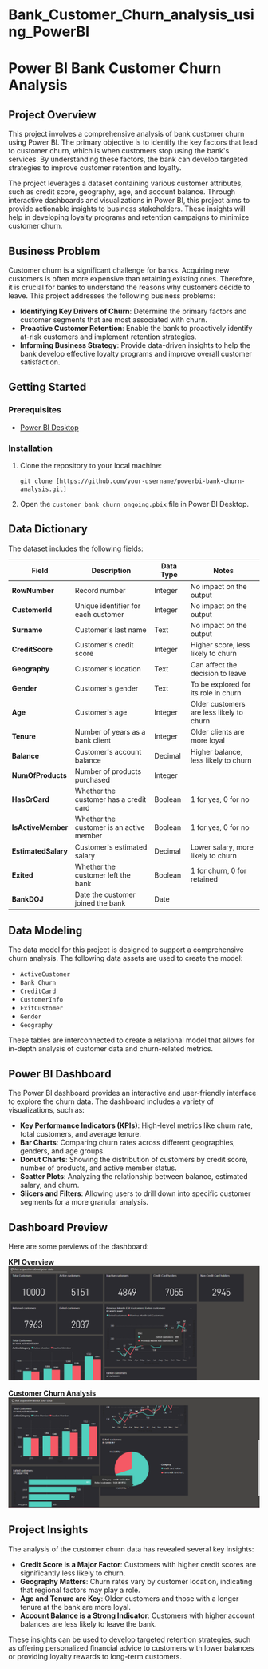# Bank_Customer_Churn_analysis_using_PowerBI

# Power BI Bank Customer Churn Analysis

## Project Overview

This project involves a comprehensive analysis of bank customer churn using Power BI. The primary objective is to identify the key factors that lead to customer churn, which is when customers stop using the bank's services. By understanding these factors, the bank can develop targeted strategies to improve customer retention and loyalty.

The project leverages a dataset containing various customer attributes, such as credit score, geography, age, and account balance. Through interactive dashboards and visualizations in Power BI, this project aims to provide actionable insights to business stakeholders. These insights will help in developing loyalty programs and retention campaigns to minimize customer churn.

## Business Problem

Customer churn is a significant challenge for banks. Acquiring new customers is often more expensive than retaining existing ones. Therefore, it is crucial for banks to understand the reasons why customers decide to leave. This project addresses the following business problems:

* **Identifying Key Drivers of Churn**: Determine the primary factors and customer segments that are most associated with churn.
* **Proactive Customer Retention**: Enable the bank to proactively identify at-risk customers and implement retention strategies.
* **Informing Business Strategy**: Provide data-driven insights to help the bank develop effective loyalty programs and improve overall customer satisfaction.

## Getting Started

### Prerequisites

* [Power BI Desktop](https://powerbi.microsoft.com/en-us/desktop/)

### Installation

1.  Clone the repository to your local machine:
    ```
    git clone [https://github.com/your-username/powerbi-bank-churn-analysis.git]
    ```
2.  Open the `customer_bank_churn_ongoing.pbix` file in Power BI Desktop.

## Data Dictionary

The dataset includes the following fields:

| Field             | Description                               | Data Type | Notes                               |
| ----------------- | ----------------------------------------- | --------- | ----------------------------------- |
| **RowNumber** | Record number                             | Integer   | No impact on the output             |
| **CustomerId** | Unique identifier for each customer       | Integer   | No impact on the output             |
| **Surname** | Customer's last name                      | Text      | No impact on the output             |
| **CreditScore** | Customer's credit score                   | Integer   | Higher score, less likely to churn  |
| **Geography** | Customer's location                       | Text      | Can affect the decision to leave    |
| **Gender** | Customer's gender                         | Text      | To be explored for its role in churn |
| **Age** | Customer's age                            | Integer   | Older customers are less likely to churn |
| **Tenure** | Number of years as a bank client          | Integer   | Older clients are more loyal        |
| **Balance** | Customer's account balance                | Decimal   | Higher balance, less likely to churn |
| **NumOfProducts** | Number of products purchased              | Integer   |                                     |
| **HasCrCard** | Whether the customer has a credit card    | Boolean   | 1 for yes, 0 for no                 |
| **IsActiveMember**| Whether the customer is an active member    | Boolean   | 1 for yes, 0 for no                 |
| **EstimatedSalary**| Customer's estimated salary               | Decimal   | Lower salary, more likely to churn   |
| **Exited** | Whether the customer left the bank        | Boolean   | 1 for churn, 0 for retained         |
| **BankDOJ** | Date the customer joined the bank         | Date      |                                     |

## Data Modeling

The data model for this project is designed to support a comprehensive churn analysis. The following data assets are used to create the model:

* `ActiveCustomer`
* `Bank_Churn`
* `CreditCard`
* `CustomerInfo`
* `ExitCustomer`
* `Gender`
* `Geography`

These tables are interconnected to create a relational model that allows for in-depth analysis of customer data and churn-related metrics.

## Power BI Dashboard

The Power BI dashboard provides an interactive and user-friendly interface to explore the churn data. The dashboard includes a variety of visualizations, such as:

* **Key Performance Indicators (KPIs)**: High-level metrics like churn rate, total customers, and average tenure.
* **Bar Charts**: Comparing churn rates across different geographies, genders, and age groups.
* **Donut Charts**: Showing the distribution of customers by credit score, number of products, and active member status.
* **Scatter Plots**: Analyzing the relationship between balance, estimated salary, and churn.
* **Slicers and Filters**: Allowing users to drill down into specific customer segments for a more granular analysis.
  
## Dashboard Preview

Here are some previews of the dashboard:

**KPI Overview**
![Dashboard KPI Overview](./Snapshots/Dashboard_1.png)

**Customer Churn Analysis**
![Dashboard Churn Analysis](./Snapshots/Dashboard_2.png)

## Project Insights

The analysis of the customer churn data has revealed several key insights:

* **Credit Score is a Major Factor**: Customers with higher credit scores are significantly less likely to churn.
* **Geography Matters**: Churn rates vary by customer location, indicating that regional factors may play a role.
* **Age and Tenure are Key**: Older customers and those with a longer tenure at the bank are more loyal.
* **Account Balance is a Strong Indicator**: Customers with higher account balances are less likely to leave the bank.

These insights can be used to develop targeted retention strategies, such as offering personalized financial advice to customers with lower balances or providing loyalty rewards to long-term customers.
